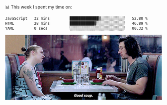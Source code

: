 📊 This week I spent my time on:
<!--START_SECTION:waka-->

```text
JavaScript   32 mins         █████████████▒░░░░░░░░░░░   52.80 %
HTML         28 mins         ███████████▓░░░░░░░░░░░░░   46.89 %
YAML         0 secs          ░░░░░░░░░░░░░░░░░░░░░░░░░   00.32 %
```

<!--END_SECTION:waka-->


![](goodSoup.gif)
